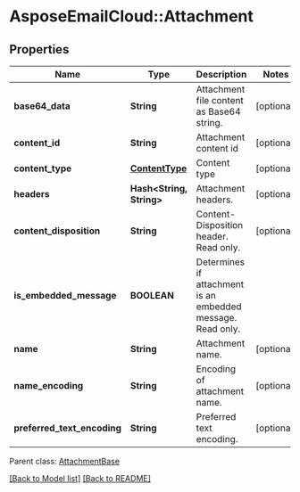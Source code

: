 # AsposeEmailCloud::Attachment
## Properties
Name | Type | Description | Notes
------------ | ------------- | ------------- | -------------
**base64_data** | **String** | Attachment file content as Base64 string.              | [optional] 
**content_id** | **String** | Attachment content id              | [optional] 
**content_type** | [**ContentType**](ContentType.md) | Content type              | [optional] 
**headers** | **Hash&lt;String, String&gt;** | Attachment headers.              | [optional] 
**content_disposition** | **String** | Content-Disposition header. Read only.              | [optional] 
**is_embedded_message** | **BOOLEAN** | Determines if attachment is an embedded message. Read only.              | 
**name** | **String** | Attachment name.              | [optional] 
**name_encoding** | **String** | Encoding of attachment name.              | [optional] 
**preferred_text_encoding** | **String** | Preferred text encoding.              | [optional] 

 Parent class: [AttachmentBase](AttachmentBase.md)

[[Back to Model list]](Models.md) [[Back to README]](README.md)



